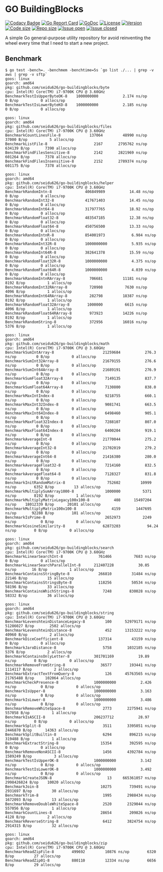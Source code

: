 # GO BuildingBlocks

[![Codacy Badge](https://api.codacy.com/project/badge/Grade/86513a2282374f87a813110db86f018b)](https://www.codacy.com/manual/alessiosavi/GoGPUtils?utm_source=github.com&amp;utm_medium=referral&amp;utm_content=alessiosavi/GoGPUtils&amp;utm_campaign=Badge_Grade)
[![Go Report Card](https://goreportcard.com/badge/github.com/seidu626/go-buildingblocks)](https://goreportcard.com/report/github.com/seidu626/go-buildingblocks) [![GoDoc](https://godoc.org/github.com/seidu626/go-buildingblocks?status.svg)](https://godoc.org/github.com/seidu626/go-buildingblocks) [![License](https://img.shields.io/github/license/alessiosavi/GoGPUtils)](https://img.shields.io/github/license/alessiosavi/GoGPUtils) [![Version](https://img.shields.io/github/v/tag/alessiosavi/GoGPUtils)](https://img.shields.io/github/v/tag/alessiosavi/GoGPUtils) [![Code size](https://img.shields.io/github/languages/code-size/alessiosavi/GoGPUtils)](https://img.shields.io/github/languages/code-size/alessiosavi/GoGPUtils) [![Repo size](https://img.shields.io/github/repo-size/alessiosavi/GoGPUtils)](https://img.shields.io/github/repo-size/alessiosavi/GoGPUtils) [![Issue open](https://img.shields.io/github/issues/alessiosavi/GoGPUtils)](https://img.shields.io/github/issues/alessiosavi/GoGPUtils)
[![Issue closed](https://img.shields.io/github/issues-closed/alessiosavi/GoGPUtils)](https://img.shields.io/github/issues-closed/alessiosavi/GoGPUtils)

A simple Go general-purpose utility repository for avoid reinventing the wheel every time that I need to start a new
project.

## Benchmark

```text
$ go test -bench=. -benchmem -benchtime=5s `go list ./... | grep -v aws | grep -v sftp`
goos: linux
goarch: amd64
pkg: github.com/seidu626/go-buildingblocks/byte
cpu: Intel(R) Core(TM) i7-9700K CPU @ 3.60GHz
BenchmarkTestIsUpperByteOK-8   	1000000000	         2.174 ns/op	       0 B/op	       0 allocs/op
BenchmarkTestIsLowerByteKO-8   	1000000000	         2.185 ns/op	       0 B/op	       0 allocs/op

goos: linux
goarch: amd64
pkg: github.com/seidu626/go-buildingblocks/files
cpu: Intel(R) Core(TM) i7-9700K CPU @ 3.60GHz
BenchmarkCountLinesFile-8         	  137064	     48990 ns/op	   37000 B/op	       5 allocs/op
BenchmarkListFile-8               	    2167	   2795762 ns/op	  634139 B/op	    7390 allocs/op
BenchmarkFindFilesSensitive-8     	    2142	   2821969 ns/op	  601264 B/op	    7378 allocs/op
BenchmarkFindFilesInsensitive-8   	    2152	   2789374 ns/op	  601175 B/op	    7378 allocs/op

goos: linux
goarch: amd64
pkg: github.com/seidu626/go-buildingblocks/helper
cpu: Intel(R) Core(TM) i7-9700K CPU @ 3.60GHz
BenchmarkRandomIntn-8            	406849989	        14.48 ns/op	       0 B/op	       0 allocs/op
BenchmarkRandomInt32-8           	417671403	        14.45 ns/op	       0 B/op	       0 allocs/op
BenchmarkRandomInt64-8           	317977765	        18.92 ns/op	       0 B/op	       0 allocs/op
BenchmarkRandomFloat32-8         	483547185	        12.38 ns/op	       0 B/op	       0 allocs/op
BenchmarkRandomFloat64-8         	450756500	        13.33 ns/op	       0 B/op	       0 allocs/op
BenchmarkRandomIntnR-8           	854001973	         6.984 ns/op	       0 B/op	       0 allocs/op
BenchmarkRandomInt32R-8          	1000000000	         5.935 ns/op	       0 B/op	       0 allocs/op
BenchmarkRandomInt64R-8          	382641378	        15.59 ns/op	       0 B/op	       0 allocs/op
BenchmarkRandomFloat32R-8        	1000000000	         4.375 ns/op	       0 B/op	       0 allocs/op
BenchmarkRandomFloat64R-8        	1000000000	         4.039 ns/op	       0 B/op	       0 allocs/op
BenchmarkRandomIntnRArray-8      	  706681	     11181 ns/op	    8192 B/op	       1 allocs/op
BenchmarkRandomInt32RArray-8     	  720908	      7630 ns/op	    4096 B/op	       1 allocs/op
BenchmarkRandomInt64RArray-8     	  282798	     18387 ns/op	    8192 B/op	       1 allocs/op
BenchmarkRandomFloat32Array-8    	 1000000	      6615 ns/op	    4096 B/op	       1 allocs/op
BenchmarkRandomFloat64RArray-8   	  973923	     14226 ns/op	    8192 B/op	       1 allocs/op
BenchmarkRandomString-8          	  372956	     16016 ns/op	    5376 B/op	       1 allocs/op

goos: linux
goarch: amd64
pkg: github.com/seidu626/go-buildingblocks/math
cpu: Intel(R) Core(TM) i7-9700K CPU @ 3.60GHz
BenchmarkSumIntArray-8                   	21259684	       276.3 ns/op	       0 B/op	       0 allocs/op
BenchmarkSumInt32Array-8                 	21679155	       276.6 ns/op	       0 B/op	       0 allocs/op
BenchmarkSumInt64Array-8                 	21689191	       276.9 ns/op	       0 B/op	       0 allocs/op
BenchmarkSumFloat32Array-8               	 7149135	       837.7 ns/op	       0 B/op	       0 allocs/op
BenchmarkSumFloat64Array-8               	 7130800	       838.0 ns/op	       0 B/op	       0 allocs/op
BenchmarkMaxIntIndex-8                   	 9218755	       660.1 ns/op	       0 B/op	       0 allocs/op
BenchmarkMaxInt32Index-8                 	 9081741	       663.5 ns/op	       0 B/op	       0 allocs/op
BenchmarkMaxInt64Index-8                 	 6498460	       905.1 ns/op	       0 B/op	       0 allocs/op
BenchmarkMaxFloat32Index-8               	 7288107	       807.0 ns/op	       0 B/op	       0 allocs/op
BenchmarkMaxFloat64Index-8               	 6400204	       919.1 ns/op	       0 B/op	       0 allocs/op
BenchmarkAverageInt-8                    	21770044	       275.2 ns/op	       0 B/op	       0 allocs/op
BenchmarkAverageInt32-8                  	21702019	       279.2 ns/op	       0 B/op	       0 allocs/op
BenchmarkAverageInt64-8                  	21416380	       280.0 ns/op	       0 B/op	       0 allocs/op
BenchmarkAverageFloat32-8                	 7214160	       832.5 ns/op	       0 B/op	       0 allocs/op
BenchmarkAverageFloat64-8                	 7128327	       831.8 ns/op	       0 B/op	       0 allocs/op
BenchmarkInitRandomMatrix-8              	  752602	     10999 ns/op	    6352 B/op	      13 allocs/op
BenchmarkMultiplySumArray1000-8          	 1000000	      5371 ns/op	    8192 B/op	       1 allocs/op
BenchmarkMultiplyMatrixLegacy100x100-8   	     408	  15497204 ns/op	18012339 B/op	   20101 allocs/op
BenchmarkMultiplyMatrix100x100-8         	    4159	   1447695 ns/op	   92288 B/op	     101 allocs/op
BenchmarkIsPrime-8                       	 2652973	      2249 ns/op	       0 B/op	       0 allocs/op
BenchmarkCosineSimilarity-8              	62873203	        94.24 ns/op	       0 B/op	       0 allocs/op

goos: linux
goarch: amd64
pkg: github.com/seidu626/go-buildingblocks/search
cpu: Intel(R) Core(TM) i7-9700K CPU @ 3.60GHz
BenchmarkLinearSearchInt-8           	  761466	      7683 ns/op	       0 B/op	       0 allocs/op
BenchmarkLinearSearchParallelInt-8   	212407228	        30.05 ns/op	      16 B/op	       1 allocs/op
BenchmarkContainsStringByte-8        	  266810	     31484 ns/op	   22146 B/op	      15 allocs/op
BenchmarkContainsStringsByte-8       	  118256	     50534 ns/op	   58196 B/op	      33 allocs/op
BenchmarkContainsWhichStrings-8      	    7248	    830028 ns/op	   58332 B/op	      36 allocs/op

goos: linux
goarch: amd64
pkg: github.com/seidu626/go-buildingblocks/string
cpu: Intel(R) Core(TM) i7-9700K CPU @ 3.60GHz
BenchmarkLevenshteinDistanceLegacy-8   	     100	  52979171 ns/op	51286027 B/op	    2502 allocs/op
BenchmarkLevenshteinDistance-8         	     452	  13153222 ns/op	   40960 B/op	       2 allocs/op
BenchmarkDiceCoefficient-8             	  137314	     43159 ns/op	       0 B/op	       0 allocs/op
BenchmarkJaroDistance-8                	    5758	   1032185 ns/op	    5376 B/op	       2 allocs/op
BenchmarkContainsOnlyLetter-8          	301701169	        19.89 ns/op	       0 B/op	       0 allocs/op
BenchmarkRemoveFromString-8            	   36577	    193441 ns/op	 1114117 B/op	       2 allocs/op
BenchmarkExtractTextFromQuery-8        	     126	  45763565 ns/op	21765488 B/op	  102064 allocs/op
BenchmarkCheckPresence-8               	1000000000	         2.426 ns/op	       0 B/op	       0 allocs/op
BenchmarkIsUpper-8                     	1000000000	         3.163 ns/op	       0 B/op	       0 allocs/op
BenchmarkIsLower-8                     	1000000000	         3.486 ns/op	       0 B/op	       0 allocs/op
BenchmarkRemoveWhiteSpace-8            	    2773	   2275941 ns/op	  557058 B/op	       1 allocs/op
BenchmarkIsASCII-8                     	206237712	        28.97 ns/op	       0 B/op	       0 allocs/op
BenchmarkSplit-8                       	    3511	   3395051 ns/op	 2446870 B/op	   14363 allocs/op
BenchmarkSplitBuiltin-8                	    6294	    896215 ns/op	  319488 B/op	       1 allocs/op
BenchmarkExtractString-8               	   15354	    392595 ns/op	       0 B/op	       0 allocs/op
BenchmarkRemoveNonASCII-8              	    1456	   4392784 ns/op	 1589249 B/op	       3 allocs/op
BenchmarkTestIsUpperOK-8               	1000000000	         3.142 ns/op	       0 B/op	       0 allocs/op
BenchmarkTestIsLowerOK-8               	1000000000	         3.492 ns/op	       0 B/op	       0 allocs/op
BenchmarkCreateJSON-8                  	      13	 665361057 ns/op	2998426824 B/op	   10020 allocs/op
BenchmarkJoin-8                        	   10275	    739491 ns/op	 2931697 B/op	      30 allocs/op
BenchmarkTrim-8                        	    1995	   2988434 ns/op	 1672093 B/op	      13 allocs/op
BenchmarkRemoveDoubleWhiteSpace-8      	    2520	   2329044 ns/op	  557056 B/op	       1 allocs/op
BenchmarkCountLines-8                  	   28654	    209826 ns/op	    4128 B/op	       2 allocs/op
BenchmarkReverseString-8               	    6412	   3824754 ns/op	 2914315 B/op	      32 allocs/op

goos: linux
goarch: amd64
pkg: github.com/seidu626/go-buildingblocks/zip
cpu: Intel(R) Core(TM) i7-9700K CPU @ 3.60GHz
BenchmarkReadZipFile-8   	  499692	     10876 ns/op	    6320 B/op	      27 allocs/op
BenchmarkReadZip01-8     	  880110	     12334 ns/op	    6656 B/op	      29 allocs/op
```

